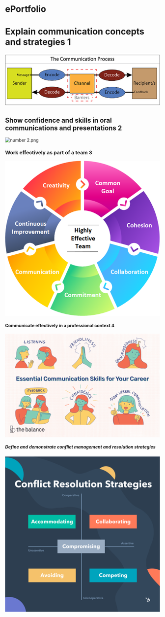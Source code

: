 # ePortfolio
<!DOCTYPE html>
<html>
<body>

<h1>Explain communication concepts and strategies  1</h1>
  <img src="number 1.png" alt="number 1.png">
<h2>Show confidence and skills in oral communications and presentations 2</h2>
  <img src="number 2.png" alt="number 2.png">
<h3>Work effectively as part of a team 3</h3>
  <img src="number 3.png" alt="number 3.png">
<h4> Communicate effectively in a professional context 4</h4>
  <img src="number 4.png" alt="number 4.png">
<h5> Define and demonstrate conflict management and resolution strategies</h5>
  <img src="number 5.png" alt="number 5.png">


</body>
</html>
